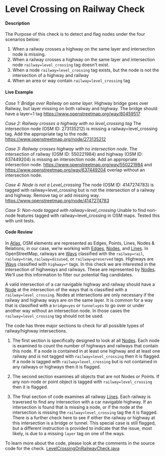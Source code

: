# Level Crossing on Railway Check

#### Description

The Purpose of this check is to detect and flag nodes under the four scenarios below:

1. When a railway crosses a highway on the same layer and intersection node is missing.
2. When a railway crosses a highway on the same layer and intersection node `railway=level_crossing` tag doesn't exist.
3. When a node `railway=level_crossing` tag exists, but the node is not the intersection of a highway and railway
4. When an area or way contain `railway=level_crossing` tag

#### Live Example

*Case 1: Bridge over Railway on same layer.*
Highway bridge goes over Railway, but layer missing on both railway and highway. The bridge should have a layer=1 tag
https://www.openstreetmap.org/way/80459517

*Case 2: Railway crosses a highway with no level_crossing tag*
The intersection node (OSM ID: 273135212) is missing a railway=level_crossing tag. Add the appropriate tag to the node.
https://www.openstreetmap.org/node/273135212

*Case 3: Railway crosses highway with no intersection node.*
The intersection of railway (OSM ID: 550221984) and highway (OSM ID: 637449204) is missing an intersection node. Add an appropriate intersection node.
https://www.openstreetmap.org/way/550221984 and https://www.openstreetmap.org/way/637449204 overlap without an intersection node.

*Case 4: Node is not a Level_crossing*
The node (OSM ID: 4147274783) is tagged with railway=level_crossing but is not the intersection of a railway and highway. Remove tag or add missing way.
https://www.openstreetmap.org/node/4147274783

*Case 5: Non-node tagged with railway=level_crossing*
Unable to find non-node features tagged with railway=level_crossing in OSM maps. Tested this with unit tests.

#### Code Review

In [Atlas](https://github.com/osmlab/atlas), OSM elements are represented as Edges, Points, Lines,
Nodes & Relations; in our case, we’re working with
[Edges](https://github.com/osmlab/atlas/blob/dev/src/main/java/org/openstreetmap/atlas/geography/atlas/items/Edge.java),
[Nodes](https://github.com/osmlab/atlas/blob/dev/src/main/java/org/openstreetmap/atlas/geography/atlas/items/Node.java), and
[Lines](https://github.com/osmlab/atlas/blob/dev/src/main/java/org/openstreetmap/atlas/geography/atlas/items/Line.java).
In OpenStreetMap, railways are [Ways](https://wiki.openstreetmap.org/wiki/Way) classified with
the `railway=rail`, `railway=tram`, `railway=disused`, or `railway=preserved` tags. Highways are
[Ways](https://wiki.openstreetmap.org/wiki/Way) classified with `highway=*` tags. In this check we are interested in
the intersection of highweays and railways. These are represented by [Nodes](https://wiki.openstreetmap.org/wiki/Node).
We’ll use this information to filter our potential flag candidates.

A valid intersection of a car navigable highway and railway should have a [Node](https://wiki.openstreetmap.org/wiki/Node)
at the intersection of the ways that is classified with a `railway=level_crossing`. Nodes at intersections are only
necessary if the railway and highway ways are on the same layer. It is common for a way that is classified with a
`bridge=yes` or `tunnel=yes` to go over or under another way without an intersection node. In those cases the
`railway=level_crossing` tag should not be used.

The code has three major sections to check for all possible types of railway/highway intersections.

1. The first section is specifically designed to look at all [Nodes](https://wiki.openstreetmap.org/wiki/Node). Each
node is examined to count the number of highways and railways that contain this node. If a node is contained in at
least one highway and at least one railway and is not tagged with `railway=level_crossing` then it is flagged. If a
node is tagged with `railway=level_crossing` but is not contained in any railways or highways then it is flagged.

2. The second section examines all objects that are not Nodes or Points. If any non-node or point object is tagged
with `railway=level_crossing` then it is flagged.

3. The final section of code examines all railway [Lines](https://github.com/osmlab/atlas/blob/dev/src/main/java/org/openstreetmap/atlas/geography/atlas/items/Line.java).
Each railway is traversed to find any intersection with a car navigable highway. If an intersection is found that is
missing a node, or if the node at the intersection is missing the `railway=level_crossing` tag the it is flagged. There
is a further check here to see if either the railway or highway at this intersection is a bridge or tunnel. This special
case is still flagged, but a different instruction is provided to indicate that the issue, most likely, is due to a
missing `layer` tag on one of the ways.


To learn more about the code, please look at the comments in the source code for the check.
[LevelCrossingOnRailwayCheck.java](../../src/main/java/org/openstreetmap/atlas/checks/validation/intersections/LevelCrossingOnRailwayCheck.java)